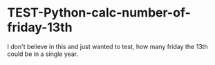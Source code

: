 # TEST-Python-calc-number-of-friday-13th
I don't believe in this and just wanted to test, how many friday the 13th could be in a single year.
